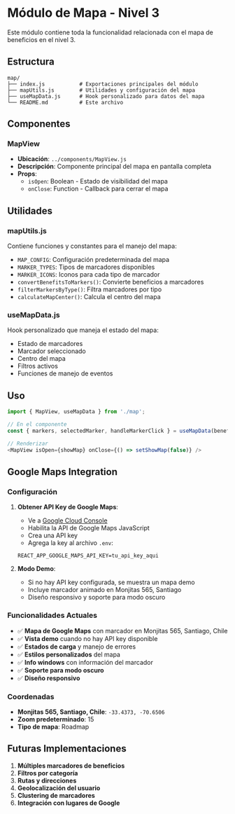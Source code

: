 # Módulo de Mapa - Nivel 3

Este módulo contiene toda la funcionalidad relacionada con el mapa de beneficios en el nivel 3.

## Estructura

```
map/
├── index.js           # Exportaciones principales del módulo
├── mapUtils.js        # Utilidades y configuración del mapa
├── useMapData.js      # Hook personalizado para datos del mapa
└── README.md          # Este archivo
```

## Componentes

### MapView
- **Ubicación**: `../components/MapView.js`
- **Descripción**: Componente principal del mapa en pantalla completa
- **Props**:
  - `isOpen`: Boolean - Estado de visibilidad del mapa
  - `onClose`: Function - Callback para cerrar el mapa

## Utilidades

### mapUtils.js
Contiene funciones y constantes para el manejo del mapa:
- `MAP_CONFIG`: Configuración predeterminada del mapa
- `MARKER_TYPES`: Tipos de marcadores disponibles
- `MARKER_ICONS`: Iconos para cada tipo de marcador
- `convertBenefitsToMarkers()`: Convierte beneficios a marcadores
- `filterMarkersByType()`: Filtra marcadores por tipo
- `calculateMapCenter()`: Calcula el centro del mapa

### useMapData.js
Hook personalizado que maneja el estado del mapa:
- Estado de marcadores
- Marcador seleccionado
- Centro del mapa
- Filtros activos
- Funciones de manejo de eventos

## Uso

```javascript
import { MapView, useMapData } from './map';

// En el componente
const { markers, selectedMarker, handleMarkerClick } = useMapData(benefits);

// Renderizar
<MapView isOpen={showMap} onClose={() => setShowMap(false)} />
```

## Google Maps Integration

### Configuración

1. **Obtener API Key de Google Maps**:
   - Ve a [Google Cloud Console](https://console.cloud.google.com/)
   - Habilita la API de Google Maps JavaScript
   - Crea una API key
   - Agrega la key al archivo `.env`:
   ```
   REACT_APP_GOOGLE_MAPS_API_KEY=tu_api_key_aqui
   ```

2. **Modo Demo**: 
   - Si no hay API key configurada, se muestra un mapa demo
   - Incluye marcador animado en Monjitas 565, Santiago
   - Diseño responsivo y soporte para modo oscuro

### Funcionalidades Actuales

- ✅ **Mapa de Google Maps** con marcador en Monjitas 565, Santiago, Chile
- ✅ **Vista demo** cuando no hay API key disponible
- ✅ **Estados de carga** y manejo de errores
- ✅ **Estilos personalizados** del mapa
- ✅ **Info windows** con información del marcador
- ✅ **Soporte para modo oscuro**
- ✅ **Diseño responsivo**

### Coordenadas

- **Monjitas 565, Santiago, Chile**: `-33.4373, -70.6506`
- **Zoom predeterminado**: 15
- **Tipo de mapa**: Roadmap

## Futuras Implementaciones

1. **Múltiples marcadores de beneficios**
2. **Filtros por categoría**
3. **Rutas y direcciones**
4. **Geolocalización del usuario**
5. **Clustering de marcadores**
6. **Integración con lugares de Google**